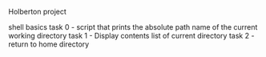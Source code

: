 Holberton project

shell basics
task 0 - script that prints the absolute path name of the current working directory
task 1 - Display contents list of current directory
task 2 - return to home directory